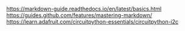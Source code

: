 https://markdown-guide.readthedocs.io/en/latest/basics.html
https://guides.github.com/features/mastering-markdown/
https://learn.adafruit.com/circuitpython-essentials/circuitpython-i2c
